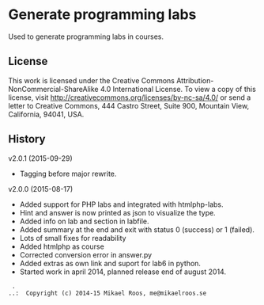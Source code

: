 Generate programming labs
===================

Used to generate programming labs in courses.



License
-------------------

This work is licensed under the Creative Commons Attribution-NonCommercial-ShareAlike 4.0 International License. To view a copy of this license, visit http://creativecommons.org/licenses/by-nc-sa/4.0/ or send a letter to Creative Commons, 444 Castro Street, Suite 900, Mountain View, California, 94041, USA.



History
-------------------

v2.0.1 (2015-09-29)

* Tagging before major rewrite.


v2.0.0 (2015-08-17)

* Added support for PHP labs and integrated with htmlphp-labs.
* Hint and answer is now printed as json to visualize the type.
* Added info on lab and section in labfile.
* Added summary at the end and exit with status 0 (success) or 1 (failed).
* Lots of small fixes for readability
* Added htmlphp as course
* Corrected conversion error in answer.py
* Added extras as own link  and suport for lab6 in python.
* Started work in april 2014, planned release end of august 2014.



```                                                            
 .                                                             
..:  Copyright (c) 2014-15 Mikael Roos, me@mikaelroos.se   
```                                                            
